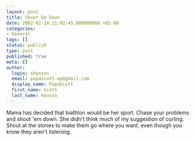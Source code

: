 ```yaml
---
layout: post
title: Shoot Em Down
date: 2002-02-18 21:02:45.000000000 +01:00
categories:
- General
tags: []
status: publish
type: post
published: true
meta: {}
author:
  login: shanson
  email: papascott-wp@gmail.com
  display_name: PapaScott
  first_name: Scott
  last_name: Hanson
---
```

<p>Mama has decided that biathlon would be her sport. Chase your problems and shoot 'em down. She didn't think much of my suggestion of curling. Shout at the stones to make them go where you want, even though you know they aren't listening.</p>
